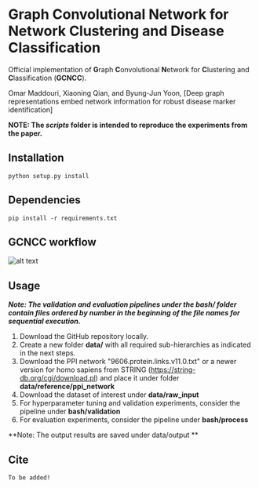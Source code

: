 # Graph Convolutional Network for Network Clustering and Disease Classification

Official implementation of **G**raph **C**onvolutional **N**etwork for **C**lustering and **C**lassification (**GCNCC**).

Omar Maddouri, Xiaoning Qian, and Byung-Jun Yoon, [Deep graph representations embed network information for robust disease marker identification]

**NOTE: The *scripts* folder is intended to reproduce the experiments from the paper.**

## Installation

```python setup.py install```

## Dependencies

```pip install -r requirements.txt ```

## GCNCC workflow

![alt text](workflow.png)

## Usage
***Note: The validation and evaluation pipelines under the bash/ folder contain files ordered by number in the beginning of the file names for sequential execution.***
1) Download the GitHub repository locally.
2) Create a new folder **data/** with all required sub-hierarchies as indicated in the next steps.
3) Download the PPI network "9606.protein.links.v11.0.txt" or a newer version for homo sapiens from STRING (https://string-db.org/cgi/download.pl) and place it under folder **data/reference/ppi_network**
4) Download the dataset of interest under **data/raw_input**
5) For hyperparameter tuning and validation experiments, consider the pipeline under **bash/validation**
6) For evaluation experiments, consider the pipeline under **bash/process**

**Note: The output results are saved under data/output **

## Cite
```
To be added!
```
